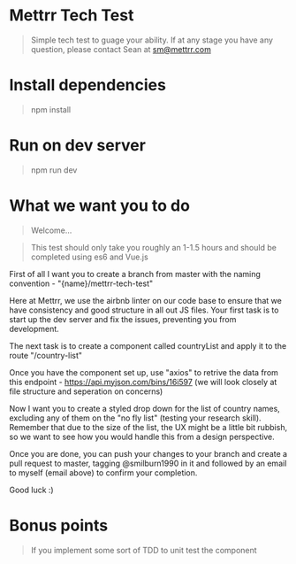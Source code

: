 # Mettrr Tech Test

> Simple tech test to guage your ability. If at any stage you have any question, please contact Sean at sm@mettrr.com

# Install dependencies

> npm install

# Run on dev server

> npm run dev

# What we want you to do

> Welcome...

> This test should only take you roughly an 1-1.5 hours and should be completed using es6 and Vue.js

First of all I want you to create a branch from master with the naming convention - "{name}/mettrr-tech-test"

Here at Mettrr, we use the airbnb linter on our code base to ensure that we have consistency and good structure in all out JS files. Your first task is to start up the dev server and fix the issues, preventing you from development.

The next task is to create a component called countryList and apply it to the route "/country-list"

Once you have the component set up, use "axios" to retrive the data from this endpoint - https://api.myjson.com/bins/16i597 (we will look closely at file structure and seperation on concerns)

Now I want you to create a styled drop down for the list of country names, excluding any of them on the "no fly list" (testing your research skill). Remember that due to the size of the list, the UX might be a little bit rubbish, so we want to see how you would handle this from a design perspective.

Once you are done, you can push your changes to your branch and create a pull request to master, tagging @smilburn1990 in it and followed by an email to myself (email above) to confirm your completion.

Good luck :)

# Bonus points

> If you implement some sort of TDD to unit test the component
